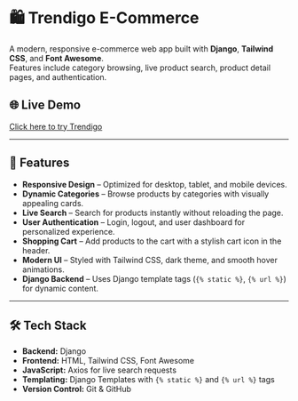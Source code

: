 # 🛍️ Trendigo E-Commerce

A modern, responsive e-commerce web app built with **Django**, **Tailwind CSS**, and **Font Awesome**.  
Features include category browsing, live product search, product detail pages, and authentication.

## 🌐 Live Demo
[Click here to try Trendigo](YOUR_LIVE_DEMO_URL)

---

## 📌 Features

- **Responsive Design** – Optimized for desktop, tablet, and mobile devices.
- **Dynamic Categories** – Browse products by categories with visually appealing cards.
- **Live Search** – Search for products instantly without reloading the page.
- **User Authentication** – Login, logout, and user dashboard for personalized experience.
- **Shopping Cart** – Add products to the cart with a stylish cart icon in the header.
- **Modern UI** – Styled with Tailwind CSS, dark theme, and smooth hover animations.
- **Django Backend** – Uses Django template tags (`{% static %}`, `{% url %}`) for dynamic content.

---

## 🛠️ Tech Stack

- **Backend:** Django
- **Frontend:** HTML, Tailwind CSS, Font Awesome
- **JavaScript:** Axios for live search requests
- **Templating:** Django Templates with `{% static %}` and `{% url %}` tags
- **Version Control:** Git & GitHub

